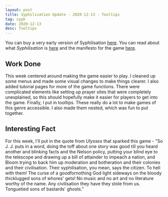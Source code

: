 ```yaml
---
layout: post
title: Syphilisation Update - 2020-12-13 - Tooltips
tag: syph
date: 2020-12-13
desc: Tooltips
---
```



You can buy a very early version of Syphilisation [here](https://whynotgames.itch.io/nikhil-murthys-syphilisation). You can read about what *Syphilisation* is [here](/blog/syph/announce) and the manifesto for the game [here](/blog/syph/newManifesto).

## Work Done

This week centered around making the game easier to play. I cleaned up some menus and made some visual changes to make things clearer. I also added tutorial pages for more of the game functions. There were complicated elements like setting up prayer sites that were completely unexplained, so this should hopefully make it easier for players to get into the game. Finally, I put in tooltips. These really do a lot to make games of this genre accessible. I also made them nested, which was fun to put together.

## Interesting Fact

For this week, I'll put in the quote from *Ulysses* that sparked this game - "So J. J. puts in a word, doing the toff about one story was good till you heard another and blinking facts and the Nelson policy, putting your blind eye to the telescope and drawing up a bill of attainder to impeach a nation, and Bloom trying to back him up moderation and botheration and their colonies and their civilisation.
Their syphilisation, you mean, says the citizen. To hell with them! The curse of a goodfornothing God light sideways on the bloody thicklugged sons of whores' gets! No music and no art and no literature worthy of the name. Any civilisation they have they stole from us. Tonguetied sons of bastards' ghosts."

